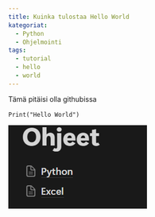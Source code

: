 ```yaml
---
title: Kuinka tulostaa Hello World
kategoriat:
  - Python
  - Ohjelmointi
tags:
  - tutorial
  - hello
  - world
---
```

Tämä pitäisi olla githubissa

```
Print("Hello World")
```
![](../../Kuvat/Pasted%20image%2020250312164448.png)